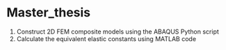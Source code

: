 # Master_thesis

1. Construct 2D FEM composite models using the ABAQUS Python script
2. Calculate the equivalent elastic constants using MATLAB code
